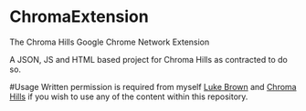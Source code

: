 ChromaExtension
===============

The Chroma Hills Google Chrome Network Extension


A JSON, JS and HTML based project for Chroma Hills as contracted to do so.


#Usage
Written permission is required from myself [Luke Brown](mailto:me@luke.sx) and [Chroma Hills](mailto:info@chromahills.com) if you wish to use any of the content within this repository.
